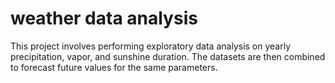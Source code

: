 # weather data analysis
This project involves performing exploratory data analysis on yearly precipitation, vapor, and sunshine duration. The datasets are then combined to forecast future values for the same parameters.
